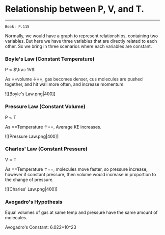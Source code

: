 # Relationship between P, V, and T.
---
```ad-Resources
Book: P.115
```
Normally, we would have a graph to represent relationships, containing two variables. But here we have three variables that are directly related to each other. So we bring in three scenarios where each variables are constant.

### Boyle's Law (Constant Temperature)
P ∝ $\frac 1V$

As ==volume ↓==, gas becomes denser, cus molecules are pushed together, and hit wall more often, and increase momentum.

![[Boyle's Law.png|400]]

### Pressure Law (Constant Volume)
P ∝ T

As ==Temperature ↑==, Average KE increases.

![[Pressure Law.png|400]]

### Charles' Law (Constant Pressure)
V ∝ T

As ==Temperature ↑==, molecules move faster, so pressure increase, however if constant pressure, then volume would increase in proportion to the change of pressure.

![[Charles' Law.png|400]]

### Avogadro's Hypothesis
Equal volumes of gas at same temp and pressure have the same amount of molecules.

Avogadro's Constant: 6.022*10^23